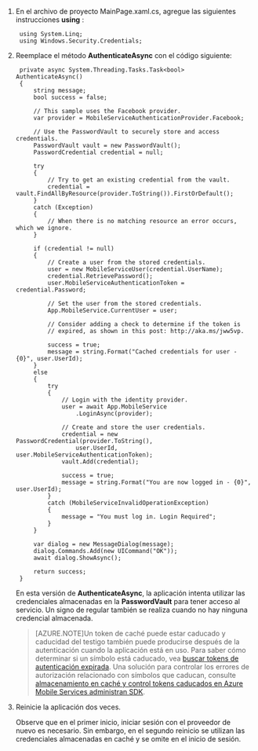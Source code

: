 
1. En el archivo de proyecto MainPage.xaml.cs, agregue las siguientes instrucciones **using** :

        using System.Linq;      
        using Windows.Security.Credentials;

2. Reemplace el método **AuthenticateAsync** con el código siguiente:

        private async System.Threading.Tasks.Task<bool> AuthenticateAsync()
        {
            string message;
            bool success = false;

            // This sample uses the Facebook provider.
            var provider = MobileServiceAuthenticationProvider.Facebook;

            // Use the PasswordVault to securely store and access credentials.
            PasswordVault vault = new PasswordVault();
            PasswordCredential credential = null;

            try
            {
                // Try to get an existing credential from the vault.
                credential = vault.FindAllByResource(provider.ToString()).FirstOrDefault();
            }
            catch (Exception)
            {
                // When there is no matching resource an error occurs, which we ignore.
            }

            if (credential != null)
            {
                // Create a user from the stored credentials.
                user = new MobileServiceUser(credential.UserName);
                credential.RetrievePassword();
                user.MobileServiceAuthenticationToken = credential.Password;

                // Set the user from the stored credentials.
                App.MobileService.CurrentUser = user;

                // Consider adding a check to determine if the token is 
                // expired, as shown in this post: http://aka.ms/jww5vp.

                success = true;
                message = string.Format("Cached credentials for user - {0}", user.UserId);
            }
            else
            {
                try
                {
                    // Login with the identity provider.
                    user = await App.MobileService
                        .LoginAsync(provider);

                    // Create and store the user credentials.
                    credential = new PasswordCredential(provider.ToString(),
                        user.UserId, user.MobileServiceAuthenticationToken);
                    vault.Add(credential);

                    success = true;
                    message = string.Format("You are now logged in - {0}", user.UserId);
                }
                catch (MobileServiceInvalidOperationException)
                {
                    message = "You must log in. Login Required";
                }
            }
            
            var dialog = new MessageDialog(message);
            dialog.Commands.Add(new UICommand("OK"));
            await dialog.ShowAsync();

            return success;
        }

    En esta versión de **AuthenticateAsync**, la aplicación intenta utilizar las credenciales almacenadas en la **PasswordVault** para tener acceso al servicio. Un signo de regular también se realiza cuando no hay ninguna credencial almacenada.

    >[AZURE.NOTE]Un token de caché puede estar caducado y caducidad del testigo también puede producirse después de la autenticación cuando la aplicación está en uso. Para saber cómo determinar si un símbolo está caducado, vea [buscar tokens de autenticación expirada](http://aka.ms/jww5vp). Una solución para controlar los errores de autorización relacionado con símbolos que caducan, consulte [almacenamiento en caché y control tokens caducados en Azure Mobile Services administran SDK](http://blogs.msdn.com/b/carlosfigueira/archive/2014/03/13/caching-and-handling-expired-tokens-in-azure-mobile-services-managed-sdk.aspx). 

3. Reinicie la aplicación dos veces.

    Observe que en el primer inicio, iniciar sesión con el proveedor de nuevo es necesario. Sin embargo, en el segundo reinicio se utilizan las credenciales almacenadas en caché y se omite en el inicio de sesión. 
